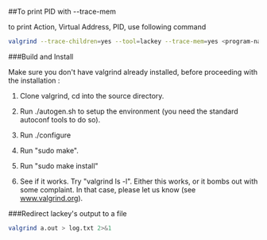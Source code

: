 ##To print PID with --trace-mem

to print Action, Virtual Address, PID, use following command
```sh
valgrind --trace-children=yes --tool=lackey --trace-mem=yes <program-name>
```

###Build and Install

Make sure you don't have valgrind already installed, before proceeding with the installation :

  1. Clone valgrind, cd into the source directory.

  2. Run ./autogen.sh to setup the environment (you need the standard
     autoconf tools to do so).

  3. Run ./configure

  4. Run "sudo make".

  5. Run "sudo make install"

  6. See if it works.  Try "valgrind ls -l".  Either this works, or it
     bombs out with some complaint.  In that case, please let us know
     (see www.valgrind.org).

###Redirect lackey's output to a file
```sh
valgrind a.out > log.txt 2>&1
```

 

